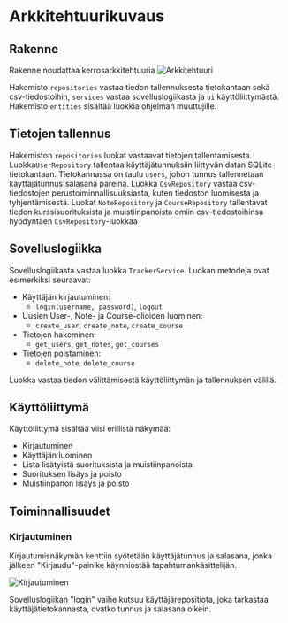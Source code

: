 # Arkkitehtuurikuvaus
## Rakenne
Rakenne noudattaa kerrosarkkitehtuuria
![Arkkitehtuuri](https://user-images.githubusercontent.com/80783887/117005417-e8555600-acef-11eb-8dc1-76fc6185da9a.png)

Hakemisto `repositories` vastaa tiedon tallennuksesta tietokantaan sekä csv-tiedostoihin, `services` vastaa sovelluslogiikasta ja `ui` käyttöliittymästä. Hakemisto `entities` sisältää luokkia ohjelman muuttujille.
## Tietojen tallennus
Hakemiston `repositories` luokat vastaavat tietojen tallentamisesta. Luokka`UserRepository` tallentaa käyttäjätunnuksiin liittyvän datan SQLite-tietokantaan. Tietokannassa on taulu `users`, johon tunnus tallennetaan käyttäjätunnus|salasana pareina. Luokka `CsvRepository` vastaa csv-tiedostojen perustoiminnallisuuksiasta, kuten tiedoston luomisesta ja tyhjentämisestä. Luokat `NoteRepository` ja `CourseRepository` tallentavat tiedon kurssisuorituksista ja muistiinpanoista omiin csv-tiedostoihinsa hyödyntäen `CsvRepository`-luokkaa 
## Sovelluslogiikka
Sovelluslogiikasta vastaa luokka `TrackerService`. 
Luokan metodeja ovat esimerkiksi seuraavat:
- Käyttäjän kirjautuminen:
  - `login(username, password)`, `logout`
- Uusien User-, Note- ja Course-olioiden luominen:
  - `create_user`, `create_note`, `create_course`
- Tietojen hakeminen:
  - `get_users`, `get_notes`, `get_courses`
- Tietojen poistaminen:
  - `delete_note`, `delete_course`
 
Luokka vastaa tiedon välittämisestä käyttöliittymän ja tallennuksen välillä.
## Käyttöliittymä

Käyttöliittymä sisältää viisi erillistä näkymää:

- Kirjautuminen
- Käyttäjän luominen
- Lista lisätyistä suorituksista ja muistiinpanoista
- Suorituksen lisäys ja poisto
- Muistiinpanon lisäys ja poisto

## Toiminnallisuudet
### Kirjautuminen
Kirjautumisnäkymän kenttiin syötetään käyttäjätunnus ja salasana, jonka jälkeen "Kirjaudu"-painike käynniostää tapahtumankäsittelijän.

![Kirjautuminen](https://user-images.githubusercontent.com/80783887/115996379-a3db0380-a5e7-11eb-829f-104a34221397.png)

Sovelluslogiikan "login" vaihe kutsuu käyttäjärepositiota, joka tarkastaa käyttäjätietokannasta, ovatko tunnus ja salasana oikein. 
